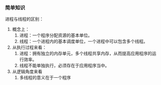 ### 简单知识

进程与线程的区别：
1. 概念上：
    1. 进程：一个程序分配资源的基本单位。
    2. 线程：一个进程内的基本调度单位，一个进程中可以包含多个线程。
2. 从执行过程来看：
    1. 进程：拥有独立的内存单元，多个线程共享内存，从而提高应用程序的运行效率。
    2. 线程不能单独执行，必须存在于应用程序当中。
3. 从逻辑角度来看
    1. 多线程的意义在于一个程序